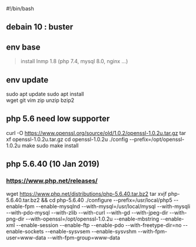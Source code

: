 #!/bin/bash

## debain 10 : buster

## env base
> install lnmp 1.8 (php 7.4, mysql 8.0, nginx ...)

## env update
sudo apt update
sudo apt install \
    wget git vim zip unzip bzip2

## php 5.6 need low supporter
curl -O https://www.openssl.org/source/old/1.0.2/openssl-1.0.2u.tar.gz
tar xf openssl-1.0.2u.tar.gz
cd openssl-1.0.2u
./config --prefix=/opt/openssl-1.0.2u
make
sudo make install

## php 5.6.40 (10 Jan 2019)
### https://www.php.net/releases/
wget https://www.php.net/distributions/php-5.6.40.tar.bz2
tar xvjf php-5.6.40.tar.bz2 && cd php-5.6.40
./configure --prefix=/usr/local/php5 --enable-fpm --enable-mysqlnd --with-mysql=/usr/local/mysql --with-mysqli --with-pdo-mysql --with-zlib --with-curl --with-gd --with-jpeg-dir --with-png-dir --with-openssl=/opt/openssl-1.0.2u --enable-mbstring --enable-xml --enable-session --enable-ftp --enable-pdo --with-freetype-dir=no --enable-sockets --enable-sysvsem --enable-sysvshm --with-fpm-user=www-data --with-fpm-group=www-data

